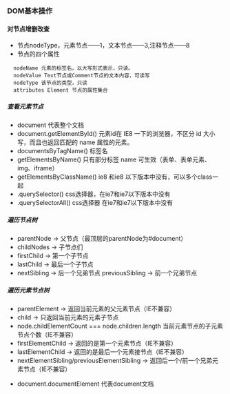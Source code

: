 ### DOM基本操作
#### 对节点增删改查
- 节点nodeType，元素节点——1，文本节点——3,注释节点——8
- 节点的四个属性
```
  nodeName 元素的标签名，以大写形式表示，只读。
  nodeValue Text节点或Comment节点的文本内容，可读写
  nodeType 该节点的类型，只读
  attributes Element 节点的属性集合
```
##### 查看元素节点
* document 代表整个文档
* document.getElementById() 元素id在 IE8 一下的浏览器，不区分 id 大小写，而且也返回匹配的 name 属性的元素。
* documentsByTagName() 标签名
* getElementsByName() 只有部分标签 name 可生效（表单、表单元素、img、iframe）
* getElementsByClassName() ie8 和ie8 以下版本中没有，可以多个class一起
* .querySelector() css选择器，在ie7和ie7以下版本中没有
* .querySelectorAll() css选择器 在ie7和ie7以下版本中没有
##### 遍历节点树
+ parentNode -> 父节点（最顶层的parentNode为#document）
+ childNodes -> 子节点们
+ firstChild -> 第一个子节点
+ lastChild  -> 最后一个子节点
+ nextSibling -> 后一个兄弟节点 previousSibling -> 前一个兄弟节点
##### 遍历元素节点树
- parentElement  -> 返回当前元素的父元素节点（IE不兼容）
- child  ->   只返回当前元素的元素子节点
- node.childElementCount === node.children.length 当前元素节点的子元素节点个数（IE不兼容）
- firstElementChild  -> 返回的是第一个元素节点（IE不兼容）
- lastElementChild  -> 返回的是最后一个元素接节点（IE不兼容）
- nextElementSibling/previousElementSibling  -> 返回后一个/前一个兄弟元素节点（IE不兼容）

+ document.documentElement 代表document文档
